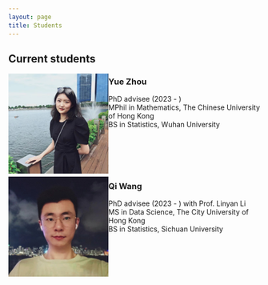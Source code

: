 ```yaml
---
layout: page
title: Students
---
```


## Current students

<img align="left" src="/assets/img/zy.jpg" alt="drawing" width="200"/> 

### Yue Zhou
PhD advisee (2023 - ) <br />
MPhil in Mathematics, The Chinese University of Hong Kong <br />
BS in Statistics, Wuhan University  <br />

<br /><br /><br /><br />

<img align="left" src="/assets/img/wq.jpg" alt="drawing" width="200"/> 

### Qi Wang
PhD advisee (2023 - ) with Prof. Linyan Li <br />
MS in Data Science, The City University of Hong Kong <br />
BS in Statistics, Sichuan University  <br />

